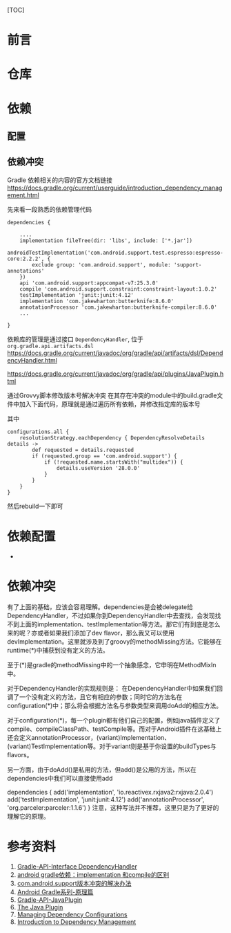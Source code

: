 [TOC]

# 前言

# 仓库

# 依赖
## 配置
## 依赖冲突

Gradle 依赖相关的内容的官方文档链接 https://docs.gradle.org/current/userguide/introduction_dependency_management.html



先来看一段熟悉的依赖管理代码


```
dependencies {
    
    ....
    implementation fileTree(dir: 'libs', include: ['*.jar'])
    androidTestImplementation('com.android.support.test.espresso:espresso-core:2.2.2', {
        exclude group: 'com.android.support', module: 'support-annotations'
    })
    api 'com.android.support:appcompat-v7:25.3.0'
    compile 'com.android.support.constraint:constraint-layout:1.0.2'
    testImplementation 'junit:junit:4.12'
    implementation 'com.jakewharton:butterknife:8.6.0'
    annotationProcessor 'com.jakewharton:butterknife-compiler:8.6.0'
    ...

}
```

依赖库的管理是通过接口 `DependencyHandler`, 位于 `org.gradle.api.artifacts.dsl`  
https://docs.gradle.org/current/javadoc/org/gradle/api/artifacts/dsl/DependencyHandler.html


https://docs.gradle.org/current/javadoc/org/gradle/api/plugins/JavaPlugin.html


通过Grovvy脚本修改版本号解决冲突
在其存在冲突的module中的build.gradle文件中加入下面代码，原理就是通过遍历所有依赖，并修改指定库的版本号

其中

```
configurations.all {
    resolutionStrategy.eachDependency { DependencyResolveDetails details ->
        def requested = details.requested
        if (requested.group == 'com.android.support') {
            if (!requested.name.startsWith("multidex")) {
                details.useVersion '28.0.0'
            }
        }
    }
}
```

然后rebuild一下即可

# 依赖配置

* 

# 依赖冲突

有了上面的基础，应该会容易理解。dependencies是会被delegate给DependencyHandler，不过如果你到DependencyHandler中去查找，会发现找不到上面的implementation、testImplementation等方法。那它们有到底是怎么来的呢？亦或者如果我们添加了dev flavor，那么我又可以使用devImplementation。这里就涉及到了groovy的methodMissing方法。它能够在runtime(*)中捕获到没有定义的方法。

至于(*)是gradle的methodMissing中的一个抽象感念，它申明在MethodMixIn中。

对于DependencyHandler的实现规则是：
在DependencyHandler中如果我们回调了一个没有定义的方法，且它有相应的参数；同时它的方法名在configuration(*)中；那么将会根据方法名与参数类型来调用doAdd的相应方法。

对于configuration(*)，每一个plugin都有他们自己的配置，例如java插件定义了compile、compileClassPath、testCompile等。而对于Android插件在这基础上还会定义annotationProcessor，(variant)Implementation、(variant)TestImplementation等。对于variant则是基于你设置的buildTypes与flavors。

另一方面，由于doAdd()是私用的方法，但add()是公用的方法，所以在dependencies中我们可以直接使用add

dependencies {
    add('implementation', 'io.reactivex.rxjava2:rxjava:2.0.4')
    add('testImplementation', 'junit:junit:4.12')
    add('annotationProcessor', 'org.parceler:parceler:1.1.6')
}
注意，这种写法并不推荐，这里只是为了更好的理解它的原理。

# 参考资料
1. [Gradle-API-Interface DependencyHandler](https://docs.gradle.org/current/javadoc/org/gradle/api/artifacts/dsl/DependencyHandler.html)
2. [android gradle依赖：implementation 和compile的区别](https://blog.csdn.net/qijingwang/article/details/79805794)
3. [com.android.support版本冲突的解决办法](https://blog.csdn.net/yuzhiqiang_1993/article/details/78214812)
4. [Android Gradle系列-原理篇](https://segmentfault.com/a/1190000019211742)
5. [Gradle-API-JavaPlugin](https://docs.gradle.org/current/javadoc/org/gradle/api/plugins/JavaPlugin.html)
6. [The Java Plugin](https://docs.gradle.org/current/userguide/java_plugin.html)
7. [Managing Dependency Configurations](https://docs.gradle.org/current/userguide/managing_dependency_configurations.html)
8. [Introduction to Dependency Management](https://docs.gradle.org/current/userguide/introduction_dependency_management.html)